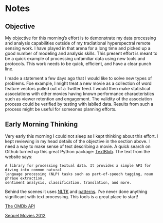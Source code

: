 Notes
=====

Objective
---------

My objective for this morning’s effort is to demonstrate my data processing and analysis
capabilities outside of my tradiational hyperspectral remote sensing work.  I have played in that
arena for a long time and picked up a good number of modeling and analysis skills.  This present
effort is meant to be a quick example of processing unfamiliar data using new tools and protocols.
This work needs to be quick, efficient, and have a clear punch line.

I made a statement a few days ago that I would like to solve new types of problems.  Foe example, I
might treat a new movie as a collection of word feature vectors pulled out of a Twitter feed.  I
would then make statistical associations with other movies having known performance characteristics
such as viewer retention and engagement.  The validity of the association process could be verified
by testing with lablled data.  Results from such a process might be useful for someones planning
efforts.

Early Morning Thinking
----------------------

Very early this morning I could not sleep as I kept thinking about this effort.  I kept reviewing in
my head details of the objective in the section above.  I need a way to make sense of text
describing a movie.  A quick search on Github turned up this great Python package:
[TextBlob](https://github.com/sloria/TextBlob).  The text from the website says:

    A library for processing textual data. It provides a simple API for diving into common natural
    language processing (NLP) tasks such as part-of-speech tagging, noun phrase extraction,
    sentiment analysis, classification, translation, and more.

Behind the scenes it uses [NLTK](http://www.nltk.org/) and
[patterns](http://www.clips.ua.ac.be/pages/pattern-en).  I've never done anything significant with
text processing.  This tools is a great place to start!


[The OMDb API](http://www.omdbapi.com/)

[Sequel Movies 2012](http://www.movieinsider.com/movies/sequel/2012)
